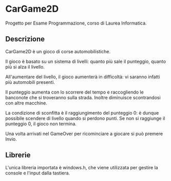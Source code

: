 # CarGame2D

Progetto per Esame Programmazione, corso di Laurea Informatica. 

## Descrizione
CarGame2D è un gioco di corse automobilistiche.

Il gioco è basato su un sistema di livelli: quanto più sale il punteggio, quanto più si alza il livello.

All'aumentare del livello, il gioco aumenterà in difficoltà: vi saranno infatti più automobili presenti.

Il punteggio aumenta con lo scorrere del tempo e raccogliendo le banconote che si troveranno sulla strada. Inoltre diminuisce scontrandosi con altre macchine.

La condizione di sconfitta è il raggiungimento del punteggio 0: è dunque possibile scendere di livello quando si perdono punti. Se non si raggiunge il punteggio 0, il gioco non termina.

Una volta arrivati nel GameOver per ricominciare a giocare si può premere Invio.

## Librerie
L'unica libreria importata è windows.h, che viene utilizzata per gestire la console e l'input dalla tastiera.
